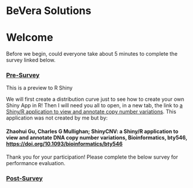 # BeVera Solutions
# Welcome
Before we begin, could everyone take about 5 minutes to complete the survey linked below.
### [Pre-Survey](https://docs.google.com/forms/d/e/1FAIpQLSdNu2IjTi55yKu5bZwipbgnHy_9EChsyNNt9A-ukV58-8MgAQ/viewform?usp=sf_link)

This is a preview to R Shiny


We will first create a distribution curve just to see how to create your own Shiny App in R! Then I will need you all to open, in a new tab, the link to [a Shiny/R application to view and annotate copy number variations](https://github.com/gzhmat/ShinyCNV). This application was not created by me but by:
#### Zhaohui Gu, Charles G Mullighan; ShinyCNV: a Shiny/R application to view and annotate DNA copy number variations, Bioinformatics, bty546, https://doi.org/10.1093/bioinformatics/bty546

Thank you for your participation! Please complete the below survey for performance evaluation.
### [Post-Survey](https://docs.google.com/forms/d/e/1FAIpQLSccA7U54bPWA-wJK7rI-BcamRPJmWnLHTgGx60dh5xFBZmYww/viewform?usp=sf_link)
